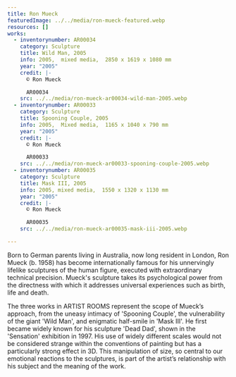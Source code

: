 ```yaml
---
title: Ron Mueck
featuredImage: ../../media/ron-mueck-featured.webp
resources: []
works:
  - inventorynumber: AR00034
    category: Sculpture
    title: Wild Man, 2005
    info: 2005,  mixed media,  2850 x 1619 x 1080 mm
    year: "2005"
    credit: |-
      © Ron Mueck

      AR00034
    src: ../../media/ron-mueck-ar00034-wild-man-2005.webp
  - inventorynumber: AR00033
    category: Sculpture
    title: Spooning Couple, 2005
    info: 2005,  Mixed media,  1165 x 1040 x 790 mm
    year: "2005"
    credit: |-
      © Ron Mueck

      AR00033
    src: ../../media/ron-mueck-ar00033-spooning-couple-2005.webp
  - inventorynumber: AR00035
    category: Sculpture
    title: Mask III, 2005
    info: 2005, mixed media,  1550 x 1320 x 1130 mm
    year: "2005"
    credit: |-
      © Ron Mueck

      AR00035
    src: ../../media/ron-mueck-ar00035-mask-iii-2005.webp

---
```


Born to German parents living in Australia, now long resident in London, Ron Mueck (b. 1958) has become internationally famous for his unnervingly lifelike sculptures of the human figure, executed with extraordinary technical precision. Mueck's sculpture takes its psychological power from the directness with which it addresses universal experiences such as birth, life and death.

The three works in ARTIST ROOMS represent the scope of Mueck’s approach, from the uneasy intimacy of 'Spooning Couple', the vulnerability of the giant 'Wild Man', and enigmatic half-smile in 'Mask III'. He first became widely known for his sculpture 'Dead Dad', shown in the 'Sensation' exhibition in 1997. His use of widely different scales would not be considered strange within the conventions of painting but has a particularly strong effect in 3D. This manipulation of size, so central to our emotional reactions to the sculptures, is part of the artist’s relationship with his subject and the meaning of the work.